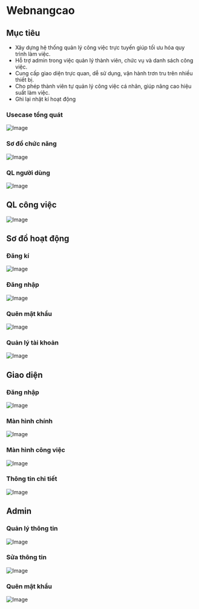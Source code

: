 # Webnangcao
## Mục tiêu
- Xây dựng hệ thống quản lý công việc trực tuyến giúp tối ưu hóa quy trình làm việc.
- Hỗ trợ admin trong việc quản lý thành viên, chức vụ và danh sách công việc.
- Cung cấp giao diện trực quan, dễ sử dụng, vận hành trơn tru trên nhiều thiết bị.
- Cho phép thành viên tự quản lý công việc cá nhân, giúp nâng cao hiệu suất làm việc.
- Ghi lại nhật kí hoạt động
### Usecase tổng quát
![Image](https://github.com/user-attachments/assets/e6c89789-d165-4e8b-8af1-cd378297fb33)

### Sơ đồ chức năng
![Image](https://github.com/user-attachments/assets/676fb7d7-a5da-4c50-845d-efba430f9c4a)

### QL người dùng
![Image](https://github.com/user-attachments/assets/1ae05cae-fb42-4843-b172-d0997b2a54d4)

## QL công việc
![Image](https://github.com/user-attachments/assets/ea51a998-b93a-47ef-9148-59cbaca0c211)

## Sơ đồ hoạt động
### Đăng kí

![Image](https://github.com/user-attachments/assets/52c994b7-c8b3-4afc-8662-f5f757c5936a)

### Đăng nhập

![Image](https://github.com/user-attachments/assets/d04082c6-144b-495e-b65c-480f4ad926fb)

### Quên mật khẩu

![Image](https://github.com/user-attachments/assets/046bfdcd-c26c-4d47-8bb0-9beea7ce65fe)

### Quản lý tài khoản

![Image](https://github.com/user-attachments/assets/53308bdb-3805-4973-9ca5-c19d9e4904fd)

## Giao diện
### Đăng nhập

![Image](https://github.com/user-attachments/assets/3ccb6d8a-156f-4217-950f-0832830a24fa)

### Màn hình chính

![Image](https://github.com/user-attachments/assets/6b23209f-325e-46ea-a1f6-3c674ba7edc7)

### Màn hình công việc

![Image](https://github.com/user-attachments/assets/b4414b73-3178-419e-8596-f91f40702b67)

### Thông tin chi tiết

![Image](https://github.com/user-attachments/assets/29ea5af7-d51d-44d5-8ff2-540caca901a1)

## Admin
### Quản lý thông tin

![Image](https://github.com/user-attachments/assets/c1568364-b287-41fa-a75a-886323044d47)

### Sửa thông tin

![Image](https://github.com/user-attachments/assets/192d5566-2b70-4153-9233-c5e3b3601096)

### Quên mật khẩu

![Image](https://github.com/user-attachments/assets/b45a2842-905e-4065-97ac-45dc61151ec1)
